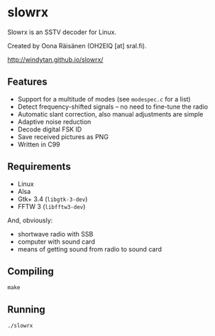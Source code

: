 slowrx
======

Slowrx is an SSTV decoder for Linux.

Created by Oona Räisänen (OH2EIQ [at] sral.fi).

http://windytan.github.io/slowrx/

Features
--------

* Support for a multitude of modes (see `modespec.c` for a list)
* Detect frequency-shifted signals – no need to fine-tune the radio
* Automatic slant correction, also manual adjustments are simple
* Adaptive noise reduction
* Decode digital FSK ID
* Save received pictures as PNG
* Written in C99

Requirements
------------

* Linux
* Alsa
* Gtk+ 3.4 (`libgtk-3-dev`)
* FFTW 3 (`libfftw3-dev`)

And, obviously:

* shortwave radio with SSB
* computer with sound card
* means of getting sound from radio to sound card

Compiling
---------

`make`

Running
-------

`./slowrx`
